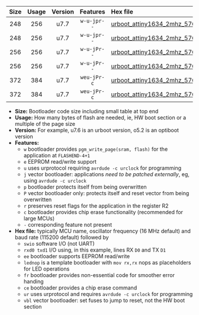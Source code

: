 |Size|Usage|Version|Features|Hex file|
|:-:|:-:|:-:|:-:|:--|
|248|256|u7.7|`w-u-jpr--`|[urboot_attiny1634_2mhz_57600bps_swio_rxa7_txb0_lednop_ur_vbl.hex](https://raw.githubusercontent.com/stefanrueger/urboot.hex/main/mcus/attiny1634/fcpu_2mhz/57600_bps/urboot_attiny1634_2mhz_57600bps_swio_rxa7_txb0_lednop_ur_vbl.hex)|
|248|256|u7.7|`w-u-jpr--`|[urboot_attiny1634_2mhz_57600bps_swio_rxb1_txb2_lednop_ur_vbl.hex](https://raw.githubusercontent.com/stefanrueger/urboot.hex/main/mcus/attiny1634/fcpu_2mhz/57600_bps/urboot_attiny1634_2mhz_57600bps_swio_rxb1_txb2_lednop_ur_vbl.hex)|
|256|256|u7.7|`w-u-jPr--`|[urboot_attiny1634_2mhz_57600bps_swio_rxa7_txb0_ur_vbl.hex](https://raw.githubusercontent.com/stefanrueger/urboot.hex/main/mcus/attiny1634/fcpu_2mhz/57600_bps/urboot_attiny1634_2mhz_57600bps_swio_rxa7_txb0_ur_vbl.hex)|
|256|256|u7.7|`w-u-jPr--`|[urboot_attiny1634_2mhz_57600bps_swio_rxb1_txb2_ur_vbl.hex](https://raw.githubusercontent.com/stefanrueger/urboot.hex/main/mcus/attiny1634/fcpu_2mhz/57600_bps/urboot_attiny1634_2mhz_57600bps_swio_rxb1_txb2_ur_vbl.hex)|
|372|384|u7.7|`weu-jPr-c`|[urboot_attiny1634_2mhz_57600bps_swio_rxa7_txb0_ee_lednop_fr_ce_ur_vbl.hex](https://raw.githubusercontent.com/stefanrueger/urboot.hex/main/mcus/attiny1634/fcpu_2mhz/57600_bps/urboot_attiny1634_2mhz_57600bps_swio_rxa7_txb0_ee_lednop_fr_ce_ur_vbl.hex)|
|372|384|u7.7|`weu-jPr-c`|[urboot_attiny1634_2mhz_57600bps_swio_rxb1_txb2_ee_lednop_fr_ce_ur_vbl.hex](https://raw.githubusercontent.com/stefanrueger/urboot.hex/main/mcus/attiny1634/fcpu_2mhz/57600_bps/urboot_attiny1634_2mhz_57600bps_swio_rxb1_txb2_ee_lednop_fr_ce_ur_vbl.hex)|

- **Size:** Bootloader code size including small table at top end
- **Usage:** How many bytes of flash are needed, ie, HW boot section or a multiple of the page size
- **Version:** For example, u7.6 is an urboot version, o5.2 is an optiboot version
- **Features:**
  + `w` bootloader provides `pgm_write_page(sram, flash)` for the application at `FLASHEND-4+1`
  + `e` EEPROM read/write support
  + `u` uses urprotocol requiring `avrdude -c urclock` for programming
  + `j` vector bootloader: applications *need to be patched externally*, eg, using `avrdude -c urclock`
  + `p` bootloader protects itself from being overwritten
  + `P` vector bootloader only: protects itself and reset vector from being overwritten
  + `r` preserves reset flags for the application in the register R2
  + `c` bootloader provides chip erase functionality (recommended for large MCUs)
  + `-` corresponding feature not present
- **Hex file:** typically MCU name, oscillator frequency (16 MHz default) and baud rate (115200 default) followed by
  + `swio` software I/O (not UART)
  + `rxd0 txd1` I/O using, in this example, lines RX `D0` and TX `D1`
  + `ee` bootloader supports EEPROM read/write
  + `lednop` is a template bootloader with `mov rx,rx` nops as placeholders for LED operations
  + `fr` bootloader provides non-essential code for smoother error handing
  + `ce` bootloader provides a chip erase command
  + `ur` uses urprotocol and requires `avrdude -c urclock` for programming
  + `vbl` vector bootloader: set fuses to jump to reset, not the HW boot section

